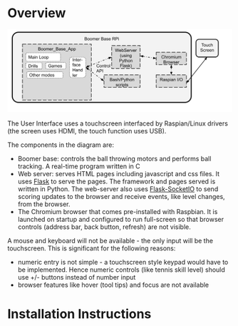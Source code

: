 # Overview
![Block Diagram](./UI_Software_Block_Diagram.svg)

The User Interface uses a touchscreen interfaced by Raspian/Linux drivers (the screen uses HDMI, the touch function uses USB).

The components in the diagram are:
* Boomer base: controls the ball throwing motors and performs ball tracking.  A real-time program written in C
* Web server: serves HTML pages including javascript and css files.  It uses [Flask](https://en.wikipedia.org/wiki/Flask_\(web_framework\)) to serve the pages.  The framework and pages served is written in Python.  The web-server also uses [Flask-SocketIO](https://flask-socketio.readthedocs.io/en/latest/) to send scoring updates to the browser and receive events, like level changes, from the browser.
* The Chromium browser that comes pre-installed with Raspbian.  It is launched on startup and configured to run full-screen so that browser controls (address bar, back button, refresh) are not visible.

A mouse and keyboard will not be available - the only input will be the touchscreen.  This is significant for the following reasons:
* numeric entry is not simple - a touchscreen style keypad would have to be implemented.  Hence numeric controls (like tennis skill level) should use +/- buttons instead of number input
* browser features like hover (tool tips) and focus are not available

# Installation Instructions
